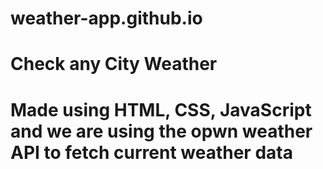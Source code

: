 # weather-app.github.io

# Check any City Weather

# Made using HTML, CSS, JavaScript and we are using the opwn weather API to fetch current weather data
